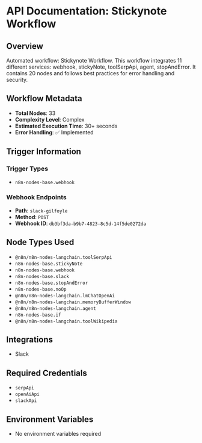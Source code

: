 # API Documentation: Stickynote Workflow

## Overview
Automated workflow: Stickynote Workflow. This workflow integrates 11 different services: webhook, stickyNote, toolSerpApi, agent, stopAndError. It contains 20 nodes and follows best practices for error handling and security.

## Workflow Metadata
- **Total Nodes**: 33
- **Complexity Level**: Complex
- **Estimated Execution Time**: 30+ seconds
- **Error Handling**: ✅ Implemented

## Trigger Information
### Trigger Types
- `n8n-nodes-base.webhook`

### Webhook Endpoints
- **Path**: `slack-gilfoyle`
- **Method**: `POST`
- **Webhook ID**: `db3bf3da-b9b7-4823-8c5d-14f5de0272da`


## Node Types Used
- `@n8n/n8n-nodes-langchain.toolSerpApi`
- `n8n-nodes-base.stickyNote`
- `n8n-nodes-base.webhook`
- `n8n-nodes-base.slack`
- `n8n-nodes-base.stopAndError`
- `n8n-nodes-base.noOp`
- `@n8n/n8n-nodes-langchain.lmChatOpenAi`
- `@n8n/n8n-nodes-langchain.memoryBufferWindow`
- `@n8n/n8n-nodes-langchain.agent`
- `n8n-nodes-base.if`
- `@n8n/n8n-nodes-langchain.toolWikipedia`

## Integrations
- Slack

## Required Credentials
- `serpApi`
- `openAiApi`
- `slackApi`

## Environment Variables
- No environment variables required
